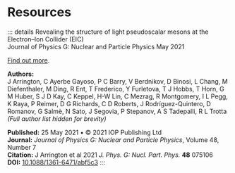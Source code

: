 # Resources



::: details Revealing the structure of light pseudoscalar mesons at the Electron–Ion Collider (EIC)<br/>Journal of Physics G: Nuclear and Particle Physics May 2021

[Find out more](https://iopscience.iop.org/journal/0954-3899).

**Authors:**  
J Arrington, C Ayerbe Gayoso, P C Barry, V Berdnikov, D Binosi, L Chang, M Diefenthaler, M Ding, R Ent, T Frederico, Y Furletova, T J Hobbs, T Horn, G M Huber, S J D Kay, C Keppel, H-W Lin, C Mezrag, R Montgomery, I L Pegg, K Raya, P Reimer, D G Richards, C D Roberts, J Rodríguez-Quintero, D Romanov, G Salmè, N Sato, J Segovia, P Stepanov, A S Tadepalli, R L Trotta  
*(Full author list hidden for brevity)*

**Published:** 25 May 2021 • © 2021 IOP Publishing Ltd  
**Journal:** *Journal of Physics G: Nuclear and Particle Physics*, Volume 48, Number 7  
**Citation:** J Arrington et al 2021 *J. Phys. G: Nucl. Part. Phys.* **48** 075106  
**DOI:** [10.1088/1361-6471/abf5c3](https://doi.org/10.1088/1361-6471/abf5c3)
:::